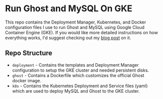 # Run Ghost and MySQL On GKE

This repo contains the Deployment Manager, Kubernetes, and Docker configuration files I use to run Ghost and MySQL using Google Cloud Container Engine (GKE). If you would like more detailed instructions on how everything works, I'd suggest checking out my [blog post](http://bit.ly/1UPOd2U) on it.

## Repo Structure

* `deployment` - Contains the templates and Deployment Manager configuration to setup the GKE cluster and needed persistent disks.
* `ghost` - Contains a Dockerfile which customizes the official Ghost docker image.
* `k8s` - Contains the Kubernetes Deployment and Service files (yaml) which are used to deploy MySQL and Ghost to the GKE cluster.
